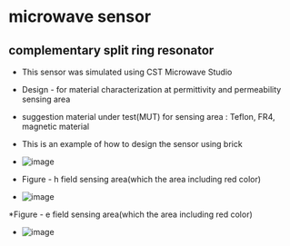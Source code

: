 # microwave sensor
## complementary split ring resonator
* This sensor was simulated using CST Microwave Studio
* Design - for material characterization at permittivity and permeability sensing area
* suggestion material under test(MUT) for sensing area : Teflon, FR4, magnetic material

* This is an example of how to design the sensor using brick 
* ![image](https://github.com/fatenikhsan/microwave-sensor/assets/142777956/bf5fa902-30e9-454e-9f4b-330e9c2fead9)

* Figure - h field sensing area(which the area including red color)
* ![image](https://github.com/fatenikhsan/microwave-sensor/assets/142777956/caac402c-90d0-44fe-95da-676686f1d3c1)

*Figure -  e field sensing area(which the area including red color)
* ![image](https://github.com/fatenikhsan/microwave-sensor/assets/142777956/7cb71423-a093-49bd-acc2-112571a7e312)


